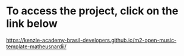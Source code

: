 # To access the project, click on the link below
https://kenzie-academy-brasil-developers.github.io/m2-open-music-template-matheusnardii/